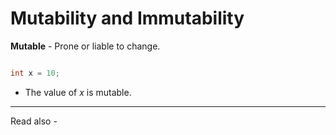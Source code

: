 # Mutability and Immutability

**Mutable** - Prone or liable to change.

```java

int x = 10;
```

- The value of *x* is mutable.





---
Read also - 